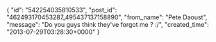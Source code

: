  {
   "id": "542254035810533",
   "post_id": "462493170453287_495437137158890",
   "from_name": "Pete Daoust",
   "message": "Do you guys think they've forgot me ? :/",
   "created_time": "2013-07-29T03:28:30+0000"
 }
